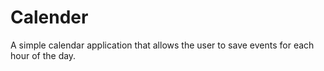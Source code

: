 # Calender
A simple calendar application that allows the user to save events for each hour of the day. 
